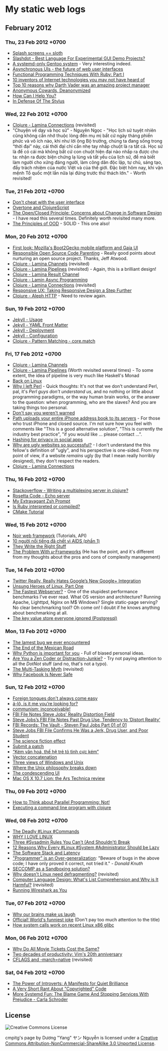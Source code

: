 <title>"My static web logs"</title>

<link rel="stylesheet" type="text/css" href="style.css" />

# My static web logs

## February 2012

### Thu, 23 Feb 2012 +0700

* [Splash screens == sloth](http://asserttrue.blogspot.com/2012/02/splash-screens-sloth.html)
* [Slashdot - Best Language For Experimental GUI Demo Projects?](http://ask.slashdot.org/story/12/02/21/0114205/best-language-for-experimental-gui-demo-projects)
* [A systemd-only Gentoo system](http://xochitl.matem.unam.mx/~canek/gentoo-systemd-only/index.html) - Very interesting indeed.
* [Asynchronous UIs - the future of web user interfaces](http://alexmaccaw.co.uk/posts/async_ui)
* [Functional Programming Techniques With Ruby: Part I](http://rubysource.com/functional-programming-techniques-with-ruby-part-i/)
* [10 inventors of Internet technologies you may not have heard of](http://royal.pingdom.com/2011/11/14/10-inventors-of-internet-technologies-you-may-not-have-heard-of/)
* [Top 10 reasons why Darth Vader was an amazing project manager](http://www.geekwire.com/2011/top-10-reasons-darth-vader-amazing-project-manager)
* [Anonymous Cowards, Deanonymized](http://yro.slashdot.org/story/12/02/21/0216207/anonymous-cowards-deanonymized)
* [How Can I Help You?](http://www.randsinrepose.com/archives/2011/11/13/how_can_i_help_you.html)
* [In Defense Of The Stylus](http://techcrunch.com/2011/11/11/in-defense-of-the-stylus/)

### Wed, 22 Feb 2012 +0700

* [Clojure - Lamina Connections](https://github.com/ztellman/lamina/wiki/Connections) (revisited)
* "Chuyện về dạy và học sử" - Nguyên Ngọc - "Học lịch sử tuyệt nhiên cũng không cần nhớ thuộc lòng đến mụ mị bất cứ ngày tháng phiền phức và vô ích nào, khi như lời ông Bộ trưởng, chúng ta đang sống trong “thời đại” này, cái thời đại chỉ cần nhẹ tay nhấp chuột là ra tất cả. Học sử là để có cái mà không bất cứ con chuột hiện đại nào nhấp ra được cho ta: nhận ra được biện chứng lạ lùng và tất yếu của lịch sử, để mà biết làm người cho xứng đáng người, làm công dân độc lập, tự chủ, sáng tạo, đầy trách nhiệm của nước Việt và của thế giới. Đặc biệt hôm nay, khi vận mệnh Tổ quốc một lần nữa lại đứng trước thử thách lớn." - Worth revisited!

### Tue, 21 Feb 2012 +0700

* [Don't cheat with the user interface](http://jimmynilsson.com/blog/posts/Chronicle4.htm)
* [Overtone and ClojureScript](http://www.chris-granger.com/2012/02/20/overtone-and-clojurescript/)
* [The Open/Closed Principle: Concerns about Change in Software Design](http://blog.symprise.net/2009/06/open-closed-principle-concerns-about-change-in-software-design/) - I have read this several times.  Definitely worth revisited many more.
* [The Principles of OOD](http://butunclebob.com/ArticleS.UncleBob.PrinciplesOfOod) - SOLID - This one also!

### Mon, 20 Feb 2012 +0700

* [First look: Mozilla's Boot2Gecko mobile platform and Gaia UI](http://arstechnica.com/business/news/2012/02/first-look-mozillas-boot2gecko-mobile-platform-and-gaia-ui.ars)
* [Responsible Open Source Code Parenting](http://www.codinghorror.com/blog/2009/12/responsible-open-source-code-parenting.html) - Really good points about nurturing an open source project.  Thanks, Jeff Atwood.
* [Clojure - Lamina Channels](https://github.com/ztellman/lamina/wiki/Channels) (revisited)
* [Clojure - Lamina Pipelines](https://github.com/ztellman/lamina/wiki/Pipelines) (revisited) - Again, this is a brilliant design!
* [Clojure - Lamina Result Channel](https://github.com/ztellman/lamina/wiki/Result-Channels)
* [Clojure - Lamin Async Programming](https://github.com/ztellman/lamina/wiki/Async-Programming)
* [Clojure - Lamina Connections](https://github.com/ztellman/lamina/wiki/Connections) (revisited)
* [Responsive UX: Taking Responsive Design a Step Further](http://www.ravelrumba.com/blog/responsive-ux/)
* [Clojure - Aleph HTTP](https://github.com/ztellman/aleph/wiki/HTTP) - Need to review again.

### Sun, 19 Feb 2012 +0700

* [Jekyll - Usage](https://github.com/mojombo/jekyll/wiki/usage)
* [Jekyll - YAML Front Matter](https://github.com/mojombo/jekyll/wiki/YAML-Front-Matter)
* [Jekyll - Deployment](https://github.com/mojombo/jekyll/wiki/Deployment)
* [Jekyll - Configuration](https://github.com/mojombo/jekyll/wiki/configuration)
* [Clojure - Pattern Matching - core.match](https://github.com/clojure/core.match)

### Fri, 17 Feb 2012 +0700

* [Clojure - Lamina Channels](https://github.com/ztellman/lamina/wiki/Channels)
* [Clojure - Lamina Pipelines](https://github.com/ztellman/lamina/wiki/Pipelines) (Worth revisited several times) - To some extent, the idea of pipeline is very much like Haskell's Monad
* [Back on Linux](http://dywypi.org/2012/02/back-on-linux.html)
* [Why I left Perl](http://www.leancrew.com/all-this/2012/02/why-i-left-perl/) - Quick thoughts: It's not that we don't understand Perl, pal, it's *Perl guys don't understand us*, and no nothing or little about programming paradigms, or the way human brain works, or the answer to the question: when programming, who are the slaves?  And you are taking things too personal.
* [Don't say you weren't warned](http://www.roughtype.com/archives/2012/02/dont_say_you_we.php)
* [Path uploads your entire iPhone address book to its servers](http://mclov.in/2012/02/08/path-uploads-your-entire-address-book-to-their-servers.html) - For those who trust iPhone and closed source.  I'm not sure how you feel with comments like "This is a good alternative solution", "This is currently the industry best practice", "if you would like ... please contact ...".
* [Hashing for privacy in social apps](http://mattgemmell.com/2012/02/11/hashing-for-privacy-in-social-apps/)
* [Why are ugly websites so successful?](http://www.gerrymcgovern.com/nt/2012/nt-2012-02-13-Why-ugly.htm) - I don't understand the this fellow's definition of "ugly", and his perspective is one-sided.  From my point of view, if a website *remains* ugly (by that I mean really horribly designed), they don't respect the readers.
* [Clojure - Lamina Connections](https://github.com/ztellman/lamina/wiki/Connections)

### Thu, 16 Feb 2012 +0700

* [Stackoverflow - Writing a multiplexing server in clojure?](http://bit.ly/zOOOy7)
* [Rosetta Code - Echo server](http://rosettacode.org/wiki/Echo_server)
* [My Extravagant Zsh Prompt](http://stevelosh.com/blog/2010/02/my-extravagant-zsh-prompt/)
* [Is Ruby interpreted or compiled?](http://patshaughnessy.net/2012/2/15/is-ruby-interpreted-or-compiled)
* [CMake Tutorial](http://www.cmake.org/cmake/help/cmake_tutorial.html)

### Wed, 15 Feb 2012 +0700

* [Noir web framework](http://webnoir.org/) (Tutorials, API)
* [10 người nổi tiếng đã chết vì AIDS (phần 1)](http://facts.baomoi.com/2012/02/07/10-ng%C6%B0%E1%BB%9Di-n%E1%BB%95i-ti%E1%BA%BFng-da-ch%E1%BA%BFt-vi-aids-ph%E1%BA%A7n-1/)
* [They Write the Right Stuff](http://www.fastcompany.com/magazine/06/writestuff.html)
* [The Problem With µ-Frameworks](http://rawsyntax.com/blog/the-problem-with-micro-frameworks/) (He has the point, and it's different from my thoughts about the pros and cons of complexity management)

### Tue, 14 Feb 2012 +0700

* [Twitter Really, Really Hates Google’s New Google+ Integration](http://techcrunch.com/2012/01/10/twitter-really-really-hates-googles-new-google-integration/)
* [Unsung Heroes of Linux, Part One](https://www.linux.com/learn/tutorials/543893:unsung-heroes-of-linux-part-one)
* [The Fastest Webserver?](http://www.webperformance.com/load-testing/blog/2011/11/what-is-the-fastest-webserver/) - One of the stupidest performance benchmarks I've ever read.  What OS version and architecture? Running Apache, Lighttpd, Nginx on M$ Windows?  Single static-page serving?  No clear benchmarking tool?  Oh come on!  I doubt if he knows anything about benchmarking at all.
* [The key value store everyone ignored (Postgresql)](http://blog.creapptives.com/post/14062057061/the-key-value-store-everyone-ignored-postgresql)

### Mon, 13 Feb 2012 +0700

* [The lamest bug we ever encountered](http://joostdevblog.blogspot.com/2011/12/lamest-bug-we-ever-encountered.html)
* [The End of the Mexican Road](http://bit.ly/zdnt5q)
* [Why Python is important for you](http://blaag.haard.se/Why-Python-is-important-for-you/) - Full of biased personal ideas.
* [Are You a Zen Coder or Distraction-Junkie?](http://www.componentowl.com/blog/2012/02/zen-coder-vs-distraction-junkie/) - Try not paying attention to all the *DotNot* stuff (and no, that's not a typo).
* [The Multi-Tasking Myth](http://www.codinghorror.com/blog/2006/09/the-multi-tasking-myth.html) (revisited)
* [Why Facebook Is Never Safe](http://newmatilda.com/2012/01/23/why-facebook-never-safe)

### Sun, 12 Feb 2012 +0700

* [Foreign tongues don't always come easy](http://edition.cnn.com/2011/12/22/travel/speaking-the-language-tl/)
* [á-lô, is it me you’re looking for?](http://blog.tbble.org/2011/12/29/a-lo-is-it-me-youre-looking-for/)
* [communism: inconceivable!](http://blog.tbble.org/2011/12/18/communism-inconceivable/)
* [FBI File Notes Steve Jobs' Reality Distortion Field](http://apple.slashdot.org/story/12/02/09/1659208/fbi-file-notes-steve-jobs-reality-distortion-field)
* [Steve Jobs’s FBI File Notes Past Drug Use, Tendency to ‘Distort Reality’](http://www.bloomberg.com/news/2012-02-09/steve-jobs-fbi-file-notes-past-drug-use-tendency-to-distort-reality.html)
* [FBI Records: The Vault - Steven Paul Jobs Part 01 of 01](http://vault.fbi.gov/steve-jobs/steve-jobs-part-01-of-01/view)
* [Steve Jobs FBI File Confirms He Was a Jerk, Drug User, and Poor Student](http://www.theatlanticwire.com/technology/2012/02/steve-jobs-fbi-file-confirms-he-was-jerk-drug-user-and-poor-student/48506/)
* [The science fiction effect](http://www.thebulletin.org/web-edition/columnists/laura-h-kahn/the-science-fiction-effect)
* [Submit a patch](http://devlicio.us/blogs/hadi_hariri/archive/2012/02/06/submit-a-patch.aspx)
* [“Kém văn hoá, thế hệ trẻ tỏ tình cực kém”](http://phapluatxahoi.vn/20111206025524132p1004c1013/kem-van-hoa-the-he-tre-to-tinh-cuc-kem.htm)
* [Vector concatenation](http://bit.ly/xurVne)
* [Three views of Windows and Unix](http://www.johndcook.com/blog/2011/12/09/three-views-of-windows-and-unix/)
* [Where the Unix philosophy breaks down](http://www.johndcook.com/blog/2010/06/30/where-the-unix-philosophy-breaks-down/)
* [The condescending UI](http://www.theverge.com/2011/12/9/2616204/the-condescending-ui)
* [Mac OS X 10.7 Lion: the Ars Technica review](http://arstechnica.com/apple/reviews/2011/07/mac-os-x-10-7.ars/5)

### Thu, 09 Feb 2012 +0700

* [How to Think about Parallel Programming: Not!](http://www.infoq.com/presentations/Thinking-Parallel-Programming)
* [Executing a command line program with clojure](http://bit.ly/weAvZU)

### Wed, 08 Feb 2012 +0700

* [The Deadly #Linux #Commands](http://bit.ly/zAxrCw)
* [WHY I LOVE LINUX](http://bit.ly/x13kfB)
* [Three #Sysadmin Rules You Can't (And Shouldn't) Break](http://bit.ly/wuiz57)
* [12 Reasons Why Every #Linux #System #Administrator Should be Lazy](http://bit.ly/znXW6s)
* [The Software Stack and Latency](http://bit.ly/xcwBX8)
* ["Programmer" is an Over-generalization](http://bit.ly/zOAv8x): "Beware of bugs in the above code; I have only proved it correct, not tried it." - _Donald Knuth_
* [SECCOMP as a Sandboxing solution?](http://bit.ly/xl2nOY)
* [Why doesn't Linux need defragmenting?](http://bit.ly/yFuRdX) (revisited)
* [Computer Language Design: What's List Comprehension and Why is It Harmful?](http://xahlee.org/comp/list_comprehension.html) (revisited)
* [Running Wireshark as You](http://bit.ly/w3aJZb)

### Tue, 07 Feb 2012 +0700

* [Why our brains make us laugh](http://b.globe.com/yM46UL)
* [Official! World's funniest joke](http://bit.ly/AeCzFD) (Don't pay too much attention to the title)
* [How system calls work on recent Linux x86 glibc](http://bit.ly/yOmumd)

### Mon, 06 Feb 2012 +0700

* [Why Do All Movie Tickets Cost the Same?](http://www.theatlantic.com/business/archive/2012/01/why-do-all-movie-tickets-cost-the-same/250762/)
* [Two decades of productivity: Vim's 20th anniversary](http://arstechnica.com/open-source/news/2011/11/two-decades-of-productivity-vims-20th-anniversary.ars)
* [CFLAGS and -march=native](http://funnybutnot.wordpress.com/2011/11/26/) (revisited)

### Sat, 04 Feb 2012 +0700

* [The Power of Introverts: A Manifesto for Quiet Brilliance](http://www.scientificamerican.com/article.cfm?id=the-power-of-introverts)
* [A Very Short Rant About "Copyrighted" Code](http://bit.ly/y4oiXf)
* [More Systemd Fun: The Blame Game And Stopping Services With Prejudice - Carla Schroder](http://bit.ly/xjPIhN)

## License

![Creative Commons License][CC_BY-NC-SA_Image]

[CC_BY-NC-SA_Image]: http://i.creativecommons.org/l/by-nc-sa/3.0/88x31.png "license"

<div><span xmlns:dct="http://purl.org/dc/terms/" href="http://purl.org/dc/dcmitype/Text" property="dct:title" rel="dct:type">cmpitg&#39;s page</span> by <span xmlns:cc="http://creativecommons.org/ns#" property="cc:attributionName">Dương &#34;Yang&#34; ヤン Nguyễn</span> is licensed under a <a rel="license" href="http://creativecommons.org/licenses/by-nc-sa/3.0/">Creative Commons Attribution-NonCommercial-ShareAlike 3.0 Unported License</a>.</div>
